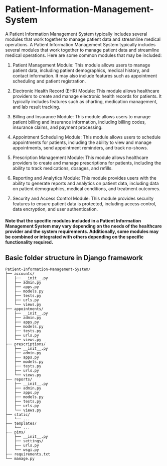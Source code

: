 # Patient-Information-Management-System
A Patient Information Management System typically includes several modules that work together to manage patient data and streamline medical operations.
A Patient Information Management System typically includes several modules that work together to manage patient data and streamline medical operations. Here are some common modules that may be included:

1. Patient Management Module: This module allows users to manage patient data, including patient demographics, medical history, and contact information. It may also include features such as appointment scheduling and patient registration.

2. Electronic Health Record (EHR) Module: This module allows healthcare providers to create and manage electronic health records for patients. It typically includes features such as charting, medication management, and lab result tracking.

3. Billing and Insurance Module: This module allows users to manage patient billing and insurance information, including billing codes, insurance claims, and payment processing.

4. Appointment Scheduling Module: This module allows users to schedule appointments for patients, including the ability to view and manage appointments, send appointment reminders, and track no-shows.

5. Prescription Management Module: This module allows healthcare providers to create and manage prescriptions for patients, including the ability to track medications, dosages, and refills.

6. Reporting and Analytics Module: This module provides users with the ability to generate reports and analytics on patient data, including data on patient demographics, medical conditions, and treatment outcomes.

7. Security and Access Control Module: This module provides security features to ensure patient data is protected, including access control, data encryption, and user authentication.

#### Note that the specific modules included in a Patient Information Management System may vary depending on the needs of the healthcare provider and the system requirements. Additionally, some modules may be combined or integrated with others depending on the specific functionality required.
## Basic folder structure in Django framework
    Patient-Information-Management-System/
    ├── accounts/
    │   ├── __init__.py
    │   ├── admin.py
    │   ├── apps.py
    │   ├── models.py
    │   ├── tests.py
    │   ├── urls.py
    │   └── views.py
    ├── appointments/
    │   ├── __init__.py
    │   ├── admin.py
    │   ├── apps.py
    │   ├── models.py
    │   ├── tests.py
    │   ├── urls.py
    │   └── views.py
    ├── prescriptions/
    │   ├── __init__.py
    │   ├── admin.py
    │   ├── apps.py
    │   ├── models.py
    │   ├── tests.py
    │   ├── urls.py
    │   └── views.py
    ├── reports/
    │   ├── __init__.py
    │   ├── admin.py
    │   ├── apps.py
    │   ├── models.py
    │   ├── tests.py
    │   ├── urls.py
    │   └── views.py
    ├── static/
    │   └── ...
    ├── templates/
    │   └── ...
    ├── pims/
    │   ├── __init__.py
    │   ├── settings/
    │   ├── urls.py
    │   └── wsgi.py
    ├── requirements.txt
    └── manage.py

